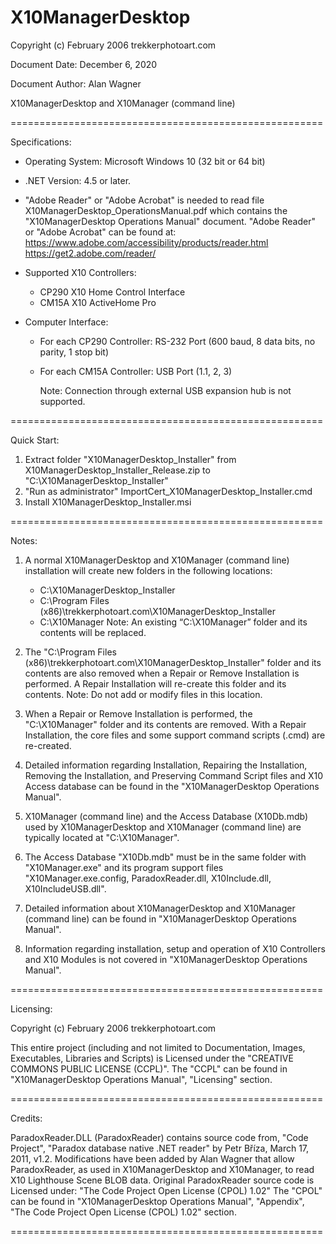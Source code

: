 # X10ManagerDesktop

Copyright (c) February 2006 trekkerphotoart.com

Document Date: December 6, 2020

Document Author: Alan Wagner

X10ManagerDesktop and X10Manager (command line)

======================================================

Specifications:

-	Operating System: Microsoft Windows 10 (32 bit or 64 bit)
-	.NET Version: 4.5 or later.
-	"Adobe Reader" or "Adobe Acrobat" is needed to read file X10ManagerDesktop_OperationsManual.pdf which contains the "X10ManagerDesktop Operations Manual" document.
	"Adobe Reader" or "Adobe Acrobat" can be found at:
		https://www.adobe.com/accessibility/products/reader.html
		https://get2.adobe.com/reader/ 

-	Supported X10 Controllers:
	- CP290 X10 Home Control Interface
	- CM15A X10 ActiveHome Pro

-	Computer Interface:
	- For each CP290 Controller: RS-232 Port (600 baud, 8 data bits, no parity, 1 stop bit)
	- For each CM15A Controller: USB Port (1.1, 2, 3)
	  
	  Note: Connection through external USB expansion hub is not supported.

======================================================

Quick Start:

1) Extract folder "X10ManagerDesktop_Installer" from X10ManagerDesktop_Installer_Release.zip to "C:\X10ManagerDesktop_Installer"
2) "Run as administrator" ImportCert_X10ManagerDesktop_Installer.cmd
3) Install X10ManagerDesktop_Installer.msi

======================================================

Notes:

1)	A normal X10ManagerDesktop and X10Manager (command line) installation will create new folders in the following locations:
	- C:\X10ManagerDesktop_Installer
	- C:\Program Files (x86)\trekkerphotoart.com\X10ManagerDesktop_Installer
	- C:\X10Manager
	Note: An existing “C:\X10Manager” folder and its contents will be replaced.
	
2)	The "C:\Program Files (x86)\trekkerphotoart.com\X10ManagerDesktop_Installer" folder and its contents are also removed when a Repair or Remove Installation is performed.
	A Repair Installation will re-create this folder and its contents.
	Note: Do not add or modify files in this location.
	
3)	When a Repair or Remove Installation is performed, the "C:\X10Manager" folder and its contents are removed.
	With a Repair Installation, the core files and some support command scripts (.cmd) are re-created.
	
4)	Detailed information regarding Installation, Repairing the Installation, Removing the Installation,
	and Preserving Command Script files and X10 Access database can be found in the "X10ManagerDesktop Operations Manual".
	
5)	X10Manager (command line) and the Access Database (X10Db.mdb) used by X10ManagerDesktop and X10Manager (command line) are typically located at "C:\X10Manager".

6)	The Access Database "X10Db.mdb" must be in the same folder with "X10Manager.exe" and its program support files 
	"X10Manager.exe.config, ParadoxReader.dll, X10Include.dll, X10IncludeUSB.dll".
	
7)	Detailed information about X10ManagerDesktop and X10Manager (command line) can be found in "X10ManagerDesktop Operations Manual".

8)	Information regarding installation, setup and operation of X10 Controllers and X10 Modules is not covered in "X10ManagerDesktop Operations Manual".

======================================================

Licensing:

Copyright (c) February 2006 trekkerphotoart.com

This entire project (including and not limited to Documentation, Images, Executables, Libraries and Scripts) is Licensed under the "CREATIVE COMMONS PUBLIC LICENSE (CCPL)".
The "CCPL" can be found in "X10ManagerDesktop Operations Manual", "Licensing" section.

======================================================

Credits:

ParadoxReader.DLL (ParadoxReader) contains source code from, "Code Project", "Paradox database native .NET reader" by Petr Bříza, March 17, 2011, v1.2.
Modifications have been added by Alan Wagner that allow ParadoxReader, as used in X10ManagerDesktop and X10Manager, to read X10 Lighthouse Scene BLOB data.
Original ParadoxReader source code is Licensed under: "The Code Project Open License (CPOL) 1.02"
The "CPOL" can be found in "X10ManagerDesktop Operations Manual", "Appendix", "The Code Project Open License (CPOL) 1.02" section.

======================================================
